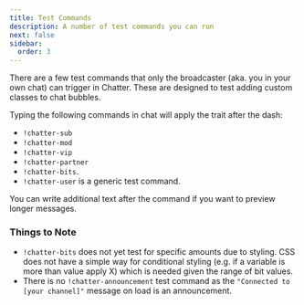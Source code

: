 ```yaml
---
title: Test Commands
description: A number of test commands you can run
next: false
sidebar:
  order: 3
---
```


There are a few test commands that only the broadcaster (aka. you in your own chat) can trigger in Chatter. These are designed to test adding custom classes to chat bubbles.

Typing the following commands in chat will apply the trait after the dash:

- `!chatter-sub`
- `!chatter-mod`
- `!chatter-vip`
- `!chatter-partner`
- `!chatter-bits`.
- `!chatter-user` is a generic test command.

You can write additional text after the command if you want to preview longer messages.

### Things to Note

- `!chatter-bits` does not yet test for specific amounts due to styling. CSS does not have a simple way for conditional styling (e.g. if a variable is more than value apply X) which is needed given the range of bit values.
- There is no `!chatter-announcement` test command as the `"Connected to [your channel]"` message on load is an announcement.
